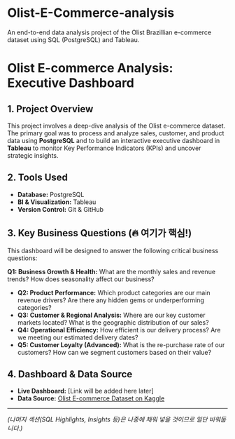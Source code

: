 # Olist-E-Commerce-analysis
An end-to-end data analysis project of the Olist Brazillian e-commerce dataset using SQL (PostgreSQL) and Tableau.

# Olist E-commerce Analysis: Executive Dashboard

## 1. Project Overview
This project involves a deep-dive analysis of the Olist e-commerce dataset. The primary goal was to process and analyze sales, customer, and product data using **PostgreSQL** and to build an interactive executive dashboard in **Tableau** to monitor Key Performance Indicators (KPIs) and uncover strategic insights.

## 2. Tools Used
- **Database:** PostgreSQL
- **BI & Visualization:** Tableau
- **Version Control:** Git & GitHub

## 3. Key Business Questions (🔥 여기가 핵심!)
This dashboard will be designed to answer the following critical business questions:

**Q1: Business Growth & Health:** What are the monthly sales and revenue trends? How does seasonality affect our business?
* **Q2: Product Performance:** Which product categories are our main revenue drivers? Are there any hidden gems or underperforming categories?
* **Q3: Customer & Regional Analysis:** Where are our key customer markets located? What is the geographic distribution of our sales?
* **Q4: Operational Efficiency:** How efficient is our delivery process? Are we meeting our estimated delivery dates?
* **Q5: Customer Loyalty (Advanced):** What is the re-purchase rate of our customers? How can we segment customers based on their value?

## 4. Dashboard & Data Source
- **Live Dashboard:** [Link will be added here later]
- **Data Source:** [Olist E-commerce Dataset on Kaggle](https://www.kaggle.com/datasets/olistbr/brazilian-ecommerce)

---
*(나머지 섹션(SQL Highlights, Insights 등)은 나중에 채워 넣을 것이므로 일단 비워둡니다.)*
